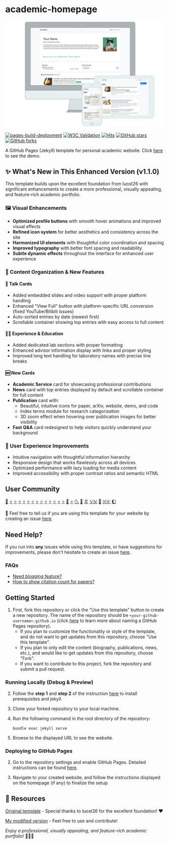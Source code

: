# academic-homepage

![Preview](assets/images/etc/preview.png)

[![pages-build-deployment](https://github.com/luost26/academic-homepage/actions/workflows/pages/pages-build-deployment/badge.svg)](https://github.com/luost26/academic-homepage/actions/workflows/pages/pages-build-deployment)
[![W3C Validation](https://img.shields.io/w3c-validation/html?targetUrl=https%3A%2F%2Fluost26.github.io%2Facademic-homepage)](https://validator.nu/?doc=https%3A%2F%2Fluost26.github.io%2Facademic-homepage)
[![Hits](https://hits.sh/github.com/luost26/academic-homepage.svg?view=today-total)](https://hits.sh/github.com/luost26/academic-homepage/)
[![GitHub stars](https://img.shields.io/github/stars/luost26/academic-homepage)](https://github.com/luost26/academic-homepage)
[![GitHub forks](https://img.shields.io/github/forks/luost26/academic-homepage)](https://github.com/luost26/academic-homepage/forks)

A GitHub Pages (Jekyll) template for personal academic website. Click [here](https://luost.me/academic-homepage/) to see the demo.

## ✨ What's New in This Enhanced Version (v1.1.0)

This template builds upon the excellent foundation from luost26 with significant enhancements to create a more professional, visually appealing, and feature-rich academic portfolio.

### 🖼️ Visual Enhancements
- **Optimized profile buttons** with smooth hover animations and improved visual effects
- **Refined icon system** for better aesthetics and consistency across the site
- **Harmonized UI elements** with thoughtful color coordination and spacing
- **Improved typography** with better font spacing and readability
- **Subtle dynamic effects** throughout the interface for enhanced user experience

### 📝 Content Organization & New Features

#### 🎤 Talk Cards
- Added embedded slides and video support with proper platform handling
- Enhanced "View Full" button with platform-specific URL conversion (fixed YouTube/Bilibili issues)
- Auto-sorted entries by date (newest first)
- Scrollable container showing top entries with easy access to full content

#### 👨‍🎓 Experience & Education
- Added dedicated lab sections with proper formatting
- Enhanced advisor information display with links and proper styling
- Improved long text handling for laboratory names with precise line breaks

#### 🆕 New Cards
- **Academic Service** card for showcasing professional contributions
- **News** card with top entries displayed by default and scrollable container for full content
- **Publication** card with:
  - Beautiful, intuitive icons for paper, arXiv, website, demo, and code
  - Index terms module for research categorization
  - 3D zoom effect when hovering over publication images for better visibility
- **Fast Q&A** card redesigned to help visitors quickly understand your background

### 🌟 User Experience Improvements
- Intuitive navigation with thoughtful information hierarchy
- Responsive design that works flawlessly across all devices
- Optimized performance with lazy loading for media content
- Improved accessibility with proper contrast ratios and semantic HTML

## User Community

[🏡](https://luost.me/)
[:star:](https://cch1999.github.io/)
[:star:](https://kyrrego.github.io/)
[:star:](https://ced3-han.github.io/)
[:star:](https://lihengchen.com/)
[:star:](https://hpwang-whu.github.io/)
[:star:](https://zhang-yingyi.github.io/)
[:star:](https://wby24.github.io/)
[:star:](https://pengfeixu.com/)
[:star:](https://boqiuphd.github.io/)
[:star:](https://www.huabing.li/)
[:star:](https://xiecuiying.github.io/)
[:star:](https://hannyang.github.io/)
[:star:](https://king-play.github.io/)
[🤖](https://andrewcwlee.github.io)
[:star:](https://laiyao1.github.io)
[🌜](https://tmsultan.github.io)
[🚀](https://zaxguo.github.io)
[:gemini:](https://hongyang-du.github.io)
[🇻‍🇳](https://thuanz123.github.io)
[🧬](https://gdalba.github.io/)
[🇭🇰](https://yhhan.com/)
[🌔](https://chen-huaneng.github.io/academic)

:hugs: Feel free to tell us if you are using this template for your website by creating an issue [here](https://github.com/luost26/academic-homepage/issues/new?assignees=&labels=&projects=&template=user-report.md&title=I+am+using+this+template%21).

## Need Help?

If you run into **any** issues while using this template, or have suggestions for improvements, please don't hesitate to create an issue [here](https://github.com/luost26/academic-homepage/issues/new).

### FAQs
- [Need blogging feature?](https://github.com/luost26/academic-homepage/issues/13#issuecomment-2646371324)
- [How to show citation count for papers?](https://github.com/luost26/academic-homepage/issues/29#issuecomment-3222496187)

## Getting Started

1. First, fork this repository or click the "Use this template" button to create a new repository. The name of the repository should be `<your-github-username>.github.io` (click [here](https://docs.github.com/en/pages/getting-started-with-github-pages/about-github-pages#types-of-github-pages-sites) to learn more about naming a GitHub Pages repository).
   - If you plan to customize the functionality or style of the template, and do not want to get updates from this repository, choose "Use this template".
   - If you plan to only edit the content (biography, publications, news, etc.), and would like to get updates from this repository, choose "Fork".
   - If you want to contribute to this project, fork the repository and submit a pull request.

### Running Locally (Debug & Preview)

2. Follow the **step 1** and **step 2** of the instruction [here](https://jekyllrb.com/docs/) to install prerequisites and jekyll.

3. Clone your forked repository to your local machine.

4. Run the following command in the root directory of the repository:

   ```bash
   bundle exec jekyll serve
   ```

5. Browse to the displayed URL to see the website.

### Deploying to GitHub Pages

2. Go to the repository settings and enable GitHub Pages. Detailed instructions can be found [here](https://docs.github.com/en/pages/getting-started-with-github-pages/creating-a-github-pages-site#creating-your-site).

3. Navigate to your created website, and follow the instructions displayed on the homepage (if any) to finalize the setup.

## 🔗 Resources
[Original template](https://github.com/luost26/academic-homepage) - Special thanks to luost26 for the excellent foundation! ❤

[My modified version](https://github.com/rekkles2/rekkles2.github.io) - Feel free to use and contribute!

*Enjoy a professional, visually appealing, and feature-rich academic portfolio!* 🍧🍾🍷
